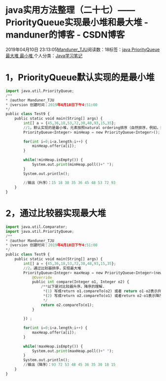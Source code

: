 
# java实用方法整理（二十七）——PriorityQueue实现最小堆和最大堆 - manduner的博客 - CSDN博客


2019年04月10日 23:13:05[Manduner_TJU](https://me.csdn.net/manduner)阅读数：18标签：[java																](https://so.csdn.net/so/search/s.do?q=java&t=blog)[PriorityQueue																](https://so.csdn.net/so/search/s.do?q=PriorityQueue&t=blog)[最大堆																](https://so.csdn.net/so/search/s.do?q=最大堆&t=blog)[最小堆																](https://so.csdn.net/so/search/s.do?q=最小堆&t=blog)[
							](https://so.csdn.net/so/search/s.do?q=最大堆&t=blog)[
																					](https://so.csdn.net/so/search/s.do?q=PriorityQueue&t=blog)个人分类：[Java学习笔记																](https://blog.csdn.net/manduner/article/category/7486695)
[
																								](https://so.csdn.net/so/search/s.do?q=PriorityQueue&t=blog)
[
				](https://so.csdn.net/so/search/s.do?q=java&t=blog)
[
			](https://so.csdn.net/so/search/s.do?q=java&t=blog)

# 1，PriorityQueue默认实现的是最小堆
```python
import java.util.PriorityQueue;
/**
* @author Manduner_TJU
* @version 创建时间：2019年4月10日下午4:51:00
*/
public class Test9 {
	public static void main(String[] args) {
		int[] a = {45,36,18,53,72,30,48,93,15,35};
		//1，默认实现的是最小堆，元素按照natural ordering排序（自然排序，例如，数字的从小到大）
		PriorityQueue<Integer> minHeap = new PriorityQueue<Integer>();
		
		for(int i=0;i<a.length;i++) {
			minHeap.offer(a[i]);
		}
		
		while(!minHeap.isEmpty()) {
			System.out.print(minHeap.poll()+" ");
		}
		System.out.println();
		
        //输出（升序）：15 18 30 35 36 45 48 53 72 93 
	}
}
```
# 2，通过比较器实现最大堆
```python
import java.util.Comparator;
import java.util.PriorityQueue;
/**
* @author Manduner_TJU
* @version 创建时间：2019年4月10日下午4:51:00
*/
public class Test9 {
	public static void main(String[] args) {
		int[] a = {45,36,18,53,72,30,48,93,15,35};
		//2，通过比较器排序，实现最大堆
		PriorityQueue<Integer> maxHeap = new PriorityQueue<Integer>(new Comparator<Integer>() {
			@Override
			public int compare(Integer o1, Integer o2) {
				/**以下是对比较器升序、降序的理解.
				 *(1) 写成return o1.compareTo(o2) 或者 return o1-o2表示升序
				 *(2) 写成return o2.compareTo(o1) 或者return o2-o1表示降序
				 */
				return o2.compareTo(o1);
			}
			
		}) ;
		
		for(int i=0;i<a.length;i++) {
			maxHeap.offer(a[i]);
		}
		
		while(!maxHeap.isEmpty()) {
			System.out.print(maxHeap.poll()+" ");
		}
		System.out.println();
        //输出（降序）：93 72 53 48 45 36 35 30 18 15 
	}
}
```


